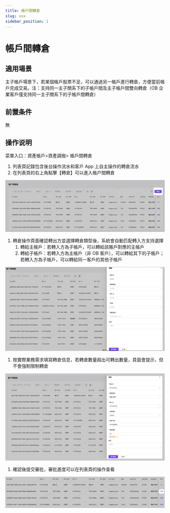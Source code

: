 ```yaml
---
title: 帳戶間轉倉
slug: xxx
sidebar_position: 1
---
```



# 帳戶間轉倉

## 適用場景

主子帳戶場景下，若某個帳戶股票不足，可以通過另一帳戶進行轉倉，方便當前帳戶完成交易。​
注：支持同一主子關系下的子帳戶間及主子帳戶間雙向轉倉（OB 企業客戶僅支持同一主子關系下的子帳戶間轉倉）

## 前置条件

無

## 操作说明

菜單入口：資產帳戶>資產調撥> 帳戶間轉倉

1. 列表頁記錄包含後台操作流水和客戶 App 上自主操作的轉倉流水
2. 在列表頁的右上角點擊【轉倉】可以進入帳户間轉倉

<img src="./assets/QGe8b1yh9oddXYxx9M6cWyt1n0c.png"/>

1. 轉倉操作頁面確認轉出方並選擇轉倉類型後，系統會自動匹配轉入方支持選擇​
    1. 轉給主帳戶：若轉入方為子帳戶，可以轉給該賬戶對應的主帳戶​
    2. 轉給子帳戶：若轉入方為主帳戶（非 OB 客戶），可以轉給其下的子帳戶；若轉入方為子帳戶，可以轉給同一客戶的其他子帳戶

<img src="./assets/Ac03bznFeo6u1IxzObIcapjwnth.png"/>

1. 按實際業務需求填寫轉倉信息，若轉倉數量超出可轉出數量，頁面會提示，但不會強制限制轉倉

<img src="./assets/DGFTb71XxogqHNxJK3Ac8rgrnff.png"/>

1. 確認後提交審批，審批進度可以在列表頁的操作查看

<img src="./assets/DIGebVyiVonuQBxg480c7CZunrd.png"/>

